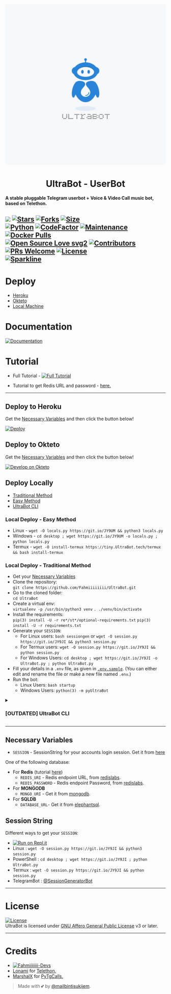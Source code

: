 <p align="center">
  <img src="./resources/extras/logo_readme.jpg" alt="Fahmiiiiiiii Logo">
</p>
<h1 align="center">
  <b>UltraBot - UserBot</b>
</h1>

<b>A stable pluggable Telegram userbot + Voice & Video Call music bot, based on Telethon.</b>

[![](https://img.shields.io/badge/UltraBot-v0.7-darkgreen)](#)
[![Stars](https://img.shields.io/github/stars/Fahmiiiiiiii/UltraBot?style=flat-square&color=yellow)](https://github.com/Fahmiiiiiiii/UltraBot/stargazers)
[![Forks](https://img.shields.io/github/forks/Fahmiiiiiiii/UltraBot?style=flat-square&color=orange)](https://github.com/Fahmiiiiiiii/UltraBot/fork)
[![Size](https://img.shields.io/github/repo-size/Fahmiiiiiiii/UltraBot?style=flat-square&color=green)](https://github.com/Fahmiiiiiiii/UltraBot/)   
[![Python](https://img.shields.io/badge/Python-v3.10.3-blue)](https://www.python.org/)
[![CodeFactor](https://www.codefactor.io/repository/github/Fahmiiiiiiii/UltraBot/badge/main)](https://www.codefactor.io/repository/github/Fahmiiiiiiii/UltraBot/overview/main)
[![Maintenance](https://img.shields.io/badge/Maintained%3F-yes-green.svg)](https://github.com/Fahmiiiiiiii/UltraBot/graphs/commit-activity)
[![Docker Pulls](https://img.shields.io/docker/pulls/theFahmiiiiiiii/UltraBot?style=flat-square)](https://img.shields.io/docker/pulls/theFahmiiiiiiii/UltraBot?style=flat-square)   
[![Open Source Love svg2](https://badges.frapsoft.com/os/v2/open-source.svg?v=103)](https://github.com/Fahmiiiiiiii/UltraBot)
[![Contributors](https://img.shields.io/github/contributors/Fahmiiiiiiii/UltraBot?style=flat-square&color=green)](https://github.com/Fahmiiiiiiii/UltraBot/graphs/contributors)
[![PRs Welcome](https://img.shields.io/badge/PRs-welcome-brightgreen.svg?style=flat-square)](https://makeapullrequest.com)
[![License](https://img.shields.io/badge/License-AGPL-blue)](https://github.com/Fahmiiiiiiii/UltraBot/blob/main/LICENSE)   
[![Sparkline](https://stars.medv.io/Fahmiiiiiiii/UltraBot.svg)](https://stars.medv.io/Fahmiiiiiiii/UltraBot)
----

# Deploy
- [Heroku](#deploy-to-heroku)
- [Okteto](#deploy-to-okteto)
- [Local Machine](#deploy-locally)

# Documentation 
[![Documentation](https://img.shields.io/badge/Documentation-UltraBot-blue)](http://ultrabot.tech/)

# Tutorial 
- Full Tutorial - [![Full Tutorial](https://img.shields.io/badge/Watch%20Now-blue)](https://www.youtube.com/watch?v=0wAV7pUzhDQ)

- Tutorial to get Redis URL and password - [here.](./resources/extras/redistut.md)
---

## Deploy to Heroku
Get the [Necessary Variables](#Necessary-Variables) and then click the button below!  

[![Deploy](https://www.herokucdn.com/deploy/button.svg)](https://deploy.ultroid.tech)

## Deploy to Okteto
Get the [Necessary Variables](#Necessary-Variables) and then click the button below!

[![Develop on Okteto](https://okteto.com/develop-okteto.svg)](https://cloud.okteto.com/deploy?repository=https://github.com/Fahmiiiiiiii/UltraBot)

## Deploy Locally
- [Traditional Method](#local-deploy---traditional-method)
- [Easy Method](#local-deploy---easy-method)
- [UltraBot CLI](#UltraBot-cli)

### Local Deploy - Easy Method
- Linux - `wget -O locals.py https://git.io/JY9UM && python3 locals.py`
- Windows - `cd desktop ; wget https://git.io/JY9UM -o locals.py ; python locals.py`
- Termux - `wget -O install-termux https://tiny.UltraBot.tech/termux && bash install-termux`

### Local Deploy - Traditional Method
- Get your [Necessary Variables](#Necessary-Variables)
- Clone the repository:    
`git clone https://github.com/Fahmiiiiiiii/UltraBot.git`
- Go to the cloned folder:    
`cd UltraBot`
- Create a virtual env:      
`virtualenv -p /usr/bin/python3 venv`
`. ./venv/bin/activate`
- Install the requirements:      
`pip(3) install -U -r re*/st*/optional-requirements.txt`
`pip(3) install -U -r requirements.txt`
- Generate your `SESSION`:
  - For Linux users:
    `bash sessiongen`
     or
    `wget -O session.py https://git.io/JY9JI && python3 session.py`
  - For Termux users:
    `wget -O session.py https://git.io/JY9JI && python session.py`
  - For Windows Users:
    `cd desktop ; wget https://git.io/JY9JI -o UltraBot.py ; python UltraBot.py`
- Fill your details in a `.env` file, as given in [`.env.sample`](https://github.com/Fahmiiiiiiii/UltraBot/blob/main/.env.sample).
(You can either edit and rename the file or make a new file named `.env`.)
- Run the bot:
  - Linux Users:
   `bash startup`
  - Windows Users:
    `python(3) -m pyUltraBot`
<details>
<summary><h3>[OUTDATED] UltraBot CLI</h3></summary>

[UltraBot CLI](https://github.com/BLUE-DEVIL1134/UltraBotCli) is a command-line interface for deploying UltraBot.   

- **Installing** -    
Run the following code on a terminal, with curl installed.   
`ver=$(curl https://raw.githubusercontent.com/BLUE-DEVIL1134/UltraBotCli/main/version.txt) && curl -L -o UltraBot https://github.com/BLUE-DEVIL1134/UltraBotCli/releases/download/$ver/UltraBot.exe`
OR
Go to [UltraBotCli](https://github.com/BLUE-DEVIL1134/UltraBotCli) and install the version release from the Github Releases. Add the executable to your system path as specified in the [Readme](https://github.com/BLUE-DEVIL1134/UltraBotCli#how-to-use-UltraBotcli-).   

- **Documentation** -
Take a look at the [`docs`](https://blue-devil1134.github.io/UltraBotCli/) for more detailed information.
</details>

---
## Necessary Variables
- `SESSION` - SessionString for your accounts login session. Get it from [here](#Session-String)

One of the following database:
- For **Redis** (tutorial [here](./resources/extras/redistut.md))
  - `REDIS_URI` - Redis endpoint URL, from [redislabs](http://redislabs.com/).
  - `REDIS_PASSWORD` - Redis endpoint Password, from [redislabs](http://redislabs.com/).
- For **MONGODB**
  - `MONGO_URI` - Get it from [mongodb](https://mongodb.com/atlas).
- For **SQLDB**
  - `DATABASE_URL`- Get it from [elephantsql](https://elephantsql.com).

## Session String
Different ways to get your `SESSION`:
* [![Run on Repl.it](https://replit.com/badge/github/Fahmiiiiiiii/UltraBot)](https://replit.com/@Fahmiiiiiiii/UltraBotStringSession)
* Linux : `wget -O session.py https://git.io/JY9JI && python3 session.py`
* PowerShell : `cd desktop ; wget https://git.io/JY9JI ; python UltraBot.py`
* Termux : `wget -O session.py https://git.io/JY9JI && python session.py`
* TelegramBot : [@SessionGeneratorBot](https://t.me/SessionGeneratorBot)

---

# License
[![License](https://www.gnu.org/graphics/agplv3-155x51.png)](LICENSE)   
UltraBot is licensed under [GNU Affero General Public License](https://www.gnu.org/licenses/agpl-3.0.en.html) v3 or later.

---

# Credits
* [![Fahmiiiiiiii-Devs](https://img.shields.io/static/v1?label=Fahmiiiiiiii&message=devs&color=critical)](https://t.me/UltraBotDevs)
* [Lonami](https://github.com/LonamiWebs/) for [Telethon.](https://github.com/LonamiWebs/Telethon)
* [MarshalX](https://github.com/MarshalX) for [PyTgCalls.](https://github.com/MarshalX/tgcalls)

> Made with 💕 by [@mailbintisukijem](https://t.me/mailbintisukijem).    

